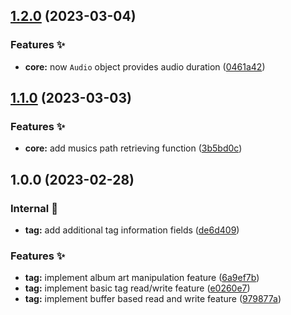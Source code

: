 ## [1.2.0](https://github.com/async3619/merry-go-round-rs/compare/v1.1.0...v1.2.0) (2023-03-04)


### Features ✨

* **core:** now `Audio` object provides audio duration ([0461a42](https://github.com/async3619/merry-go-round-rs/commit/0461a42aa3a4114970b99a5e1219ae9d28f65e0c))

## [1.1.0](https://github.com/async3619/merry-go-round-rs/compare/v1.0.0...v1.1.0) (2023-03-03)


### Features ✨

* **core:** add musics path retrieving function ([3b5bd0c](https://github.com/async3619/merry-go-round-rs/commit/3b5bd0c5b454dd58679a373410ccea8943083566))

## 1.0.0 (2023-02-28)


### Internal 🧰

* **tag:** add additional tag information fields ([de6d409](https://github.com/async3619/merry-go-round-rs/commit/de6d409421d1f682f0c4e08de626e8b9859e3a83))


### Features ✨

* **tag:** implement album art manipulation feature ([6a9ef7b](https://github.com/async3619/merry-go-round-rs/commit/6a9ef7b232c3fd85b08e1e596a2f709b383aef4f))
* **tag:** implement basic tag read/write feature ([e0260e7](https://github.com/async3619/merry-go-round-rs/commit/e0260e74fdf441c0558d89734651391cbc45b1c7))
* **tag:** implement buffer based read and write feature ([979877a](https://github.com/async3619/merry-go-round-rs/commit/979877af668d82012ab8656862242d04d2720b99))

